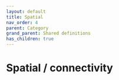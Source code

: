 ```yaml
---
layout: default
title: Spatial
nav_order: 4
parent: Category
grand_parent: Shared definitions
has_children: true
---
```


# Spatial / connectivity
<!-- 
{: .no_toc .text-delta }
* TOC
{:toc} -->
